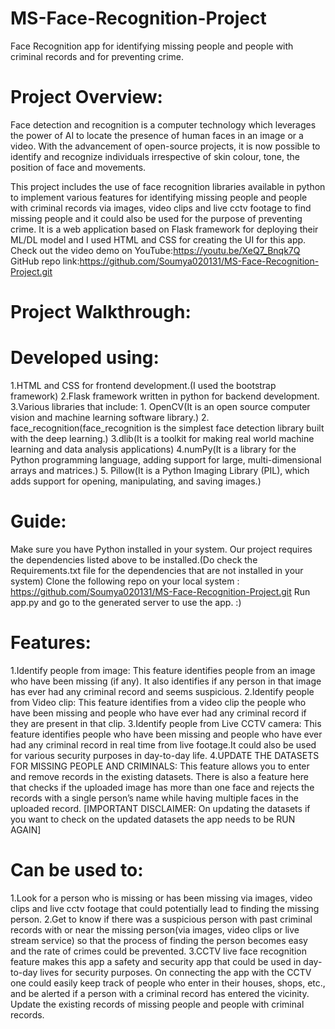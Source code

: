 # MS-Face-Recognition-Project
Face Recognition app for identifying missing people and people with criminal records and for preventing crime.
# Project Overview:
Face detection and recognition is a computer technology which leverages the power of AI to locate the presence of human faces in an image or a video. With the advancement of open-source projects, it is now possible to identify and recognize individuals irrespective of skin colour, tone, the position of face and movements.

This project includes the use of face recognition libraries available in python to implement various features for identifying missing people and people with criminal records via images, video clips and live cctv footage to find missing people and it could also be used for the purpose of preventing crime.
It is a web application based on Flask framework for deploying their ML/DL model and I used HTML and CSS for creating the UI for this app. 
Check out the video demo on YouTube:https://youtu.be/XeQ7_Bnqk7Q
GitHub repo link:https://github.com/Soumya020131/MS-Face-Recognition-Project.git

# Project Walkthrough:

# Developed using:
1.HTML and CSS for frontend development.(I used the bootstrap framework)
2.Flask framework written in python for backend development.
3.Various libraries that include: 1. OpenCV(It is an open source computer vision and machine learning software library.)
                                  2. face_recognition(face_recognition is the simplest face detection library built with the deep learning.)
			                            3.dlib(It is a toolkit for making real world machine learning and data analysis applications)
			                            4.numPy(It is a library for the Python programming language, adding support for large, multi-dimensional arrays and matrices.)
			                            5. Pillow(It is a Python Imaging Library (PIL), which adds support for opening, manipulating, and saving images.)

# Guide:
Make sure you have Python installed in your system. 
Our project requires the dependencies listed above to be installed.(Do check the Requirements.txt file for the dependencies that are not installed in your system)
Clone the following repo on your local system : https://github.com/Soumya020131/MS-Face-Recognition-Project.git
Run app.py and go to the generated server to use the app. :)

# Features:
1.Identify people from image: This feature identifies people from an image who have been missing (if any). It also identifies if any person in that image has ever had any criminal record and seems suspicious.
2.Identify people from Video clip: This feature identifies from a video clip the people who have been missing and people who have ever had any criminal record if they are present in that clip.
3.Identify people from Live CCTV camera: This feature identifies people who have been missing and people who have ever had any criminal record in real time from live footage.It could also be used for various security purposes in day-to-day life.
4.UPDATE THE DATASETS FOR MISSING PEOPLE AND CRIMINALS: This feature allows you to enter and remove records in the existing datasets. There is also a feature here that checks if the uploaded image has more than one face and rejects the records with a single person’s name while having multiple faces in the uploaded record. 
[IMPORTANT DISCLAIMER: On updating the datasets if you want to check on the updated datasets the app needs to be RUN AGAIN]

# Can be used to:
1.Look for a person who is missing or has been missing via images, video clips and live cctv footage that could potentially lead to finding the missing person.
2.Get to know if there was a suspicious person with past criminal records with or near the missing person(via images, video clips or live stream service) so that the process of finding the person becomes easy and the rate of crimes could be prevented.
3.CCTV live face recognition feature makes this app a safety and security app that could be used in day-to-day lives for security purposes. On connecting the app with the CCTV one could easily keep track of people who enter in their houses, shops, etc., and be alerted if a person with a criminal record has entered the vicinity.
Update the existing records of missing people and people with criminal records.


